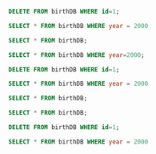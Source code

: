 ```sql
DELETE FROM birthDB WHERE id=1;
```

```sql
SELECT * FROM birthDB WHERE year = 2000
```

```sql
SELECT * FROM birthDB;
```

```sql
SELECT * FROM birthDB WHERE year=2000;
```

```sql
DELETE FROM birthDB WHERE id=1;
```

```sql
SELECT * FROM birthDB WHERE year = 2000
```

```sql
SELECT * FROM birthDB;
```

```sql
SELECT * FROM birthDB;
```

```sql
DELETE FROM birthDB WHERE id=1;
```

```sql
SELECT * FROM birthDB WHERE year = 2000
```

